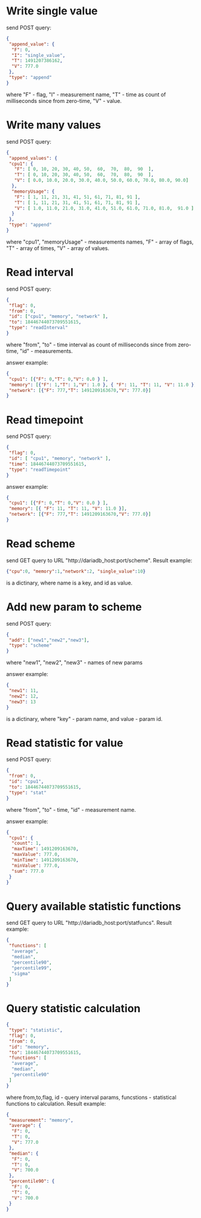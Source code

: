 # Write single value

send POST query:
```json
{
 "append_value": {
  "F": 0,
  "I": "single_value",
  "T": 1491207386162,
  "V": 777.0
 },
 "type": "append"
}
```
where "F" - flag, "I" - measurement name, "T" - time as count of milliseconds since from zero-time, "V" - value.

# Write many values

send POST query:
```json
{
 "append_values": {
 "cpu1": {
   "F": [ 0, 10, 20, 30, 40, 50,  60,  70,  80,  90  ],
   "T": [ 0, 10, 20, 30, 40, 50,  60,  70,  80,  90  ],
   "V": [ 0.0, 10.0, 20.0, 30.0, 40.0, 50.0, 60.0, 70.0, 80.0, 90.0]
  },
  "memoryUsage": {
   "F": [ 1, 11, 21, 31, 41, 51, 61, 71, 81, 91 ],
   "T": [ 1, 11, 21, 31, 41, 51, 61, 71, 81, 91 ],
   "V": [ 1.0, 11.0, 21.0, 31.0, 41.0, 51.0, 61.0, 71.0, 81.0,  91.0 ]
  }
 },
 "type": "append"
}
```
where "cpu1", "memoryUsage" - measurements names, "F" - array of flags, "T" - array of times, "V" - array of values.

# Read interval

send POST query:
```json
{
 "flag": 0,
 "from": 0,
 "id": ["cpu1", "memory", "network" ],
 "to": 18446744073709551615,
 "type": "readInterval"
}
```
where "from", "to" - time interval as count of milliseconds since from zero-time, "id" - measurements.

answer example:

```json
{
 "cpu1": [{"F": 0,"T": 0,"V": 0.0 } ],
 "memory": [{"F": 1,"T": 1,"V": 1.0 }, { "F": 11, "T": 11, "V": 11.0 }],
 "network": [{"F": 777,"T": 1491209163670,"V": 777.0}]
}
```

# Read timepoint

send POST query:
```json
{
 "flag": 0,
 "id": [ "cpu1", "memory", "network" ],
 "time": 18446744073709551615,
 "type": "readTimepoint"
}
```
answer example:

```json
{
 "cpu1": [{"F": 0,"T": 0,"V": 0.0 } ],
 "memory": [{ "F": 11, "T": 11, "V": 11.0 }],
 "network": [{"F": 777,"T": 1491209163670,"V": 777.0}]
}
```

# Read scheme

send GET query to URL "http://dariadb_host:port/scheme". Result example:

```json
{"cpu":0, "memory":1,"network":2, "single_value":10}
```
is a dictinary, where name is a key, and id as value.

# Add new param to scheme
send POST query:
```json
{
 "add": ["new1","new2","new3"],
 "type": "scheme"
}
```
where "new1", "new2", "new3" - names of new params

answer example:

```json
{
 "new1": 11,
 "new2": 12,
 "new3": 13
}
```
is a dictinary, where "key" - param name, and value - param id.

# Read statistic for value
send POST query:
```json
{
 "from": 0,
 "id": "cpu1",
 "to": 18446744073709551615,
 "type": "stat"
}
```
where "from", "to" - time, "id" - measurement name.

answer example:

```json
{
 "cpu1": {
  "count": 1,
  "maxTime": 1491209163670,
  "maxValue": 777.0,
  "minTime": 1491209163670,
  "minValue": 777.0,
  "sum": 777.0
 }
}
```

# Query available statistic functions

send GET query to URL "http://dariadb_host:port/statfuncs". Result example:

```json
{
 "functions": [
  "average",
  "median",
  "percentile90",
  "percentile99",
  "sigma"
 ]
}
```

# Query statistic calculation

```json
{
 "type": "statistic",
 "flag": 0,
 "from": 0,
 "id": "memory",
 "to": 18446744073709551615,
 "functions": [
  "average",
  "median",
  "percentile90"
 ]
}

```
where from,to,flag, id - query interval params, funcstions - statistical functions to calculation. Result example:

```json
{
 "measurement": "memory",
 "average": {
  "F": 0,
  "T": 0,
  "V": 777.0
 },
 "median": {
  "F": 0,
  "T": 0,
  "V": 700.0
 },
 "percentile90": {
  "F": 0,
  "T": 0,
  "V": 700.0
 }
}

```

